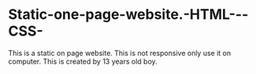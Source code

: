# Static-one-page-website.-HTML---CSS-
This is a static on page website. This is not responsive only use it on computer. This is created by 13 years old boy.
